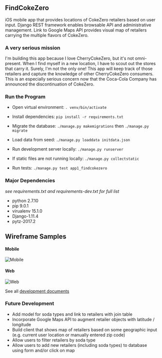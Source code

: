 ## FindCokeZero
iOS mobile app that provides locations of CokeZero retailers based on user input. Django REST framework enables browsable API and administrative management. Link to Google Maps API provides visual map of retailers carrying the multiple flavors of CokeZero.

### A very serious mission
I'm building this app because I love CherryCokeZero, but it's not omni-present. When I find myself in a new location, I have to scout out the stores that carry it. Surely, I'm not the only one! This app will keep track of those retailers and capture the knowledge of other CherryCokeZero consumers. This is an especially serious concern now that the Coca-Cola Company has announced the discontinuation of CokeZero.  

### Run the Program
- Open virtual environment: `. venv/bin/activate`

- Install dependencies: `pip install -r requirements.txt`

- Migrate the database: `./manage.py makemigrations` then `./manage.py migrate`

- Load data from seed: `./manage.py loaddata initdata.json`

- Run development server locally: `./manage.py runserver`

- If static files are not running locally: `./manage.py collectstatic`

- Run tests: `./manage.py test app1_findcokezero`

### Major Dependencies
*see requirements.txt and requirements-dev.txt for full list*
- python 2.7.10
- pip 9.0.1
- virualenv 15.1.0
- Django-1.11.4
- pytz-2017.2


## Wireframe Samples

#### Mobile
![Mobile](https://res.cloudinary.com/dckkkjkuz/image/upload/c_scale,w_300/v1509163977/findcokezero/Mobile.png)


#### Web
![Web](https://res.cloudinary.com/dckkkjkuz/image/upload/c_scale,w_600/v1509163908/findcokezero/Web.png)



See all [development documents][docs]

[docs]: docs/


### Future Development
- Add model for soda types and link to retailers with join table  
- Incorporate Google Maps API to augment retailer objects with latitude / longitude
- Build client that shows map of retailers based on some geographic input (e.g. current user location or manually entered zip code)
- Allow users to filter retailers by soda type
- Allow users to add new retailers (including soda types) to database using form and/or click on map
